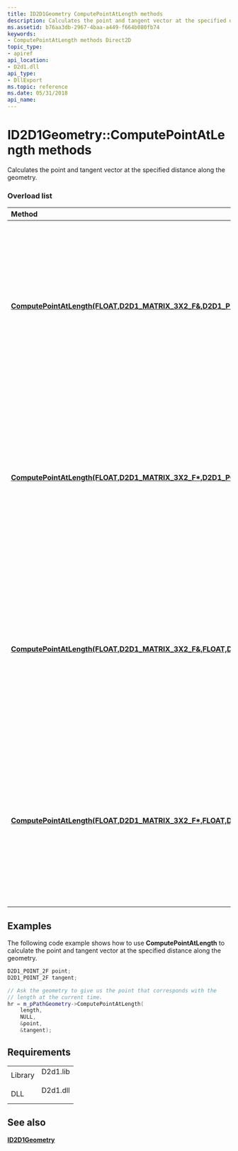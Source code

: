 ```yaml
---
title: ID2D1Geometry ComputePointAtLength methods
description: Calculates the point and tangent vector at the specified distance along the \ 160;geometry.
ms.assetid: b76aa3db-2967-4baa-a449-f664b080fb74
keywords:
- ComputePointAtLength methods Direct2D
topic_type:
- apiref
api_location:
- D2d1.dll
api_type:
- DllExport
ms.topic: reference
ms.date: 05/31/2018
api_name: 
---
```


# ID2D1Geometry::ComputePointAtLength methods

Calculates the point and tangent vector at the specified distance along the geometry.

### Overload list



| Method                                                                                                                                                                                                        | Description                                                                                                                                                                                        |
|:--------------------------------------------------------------------------------------------------------------------------------------------------------------------------------------------------------------|:---------------------------------------------------------------------------------------------------------------------------------------------------------------------------------------------------|
| [**ComputePointAtLength(FLOAT,D2D1\_MATRIX\_3X2\_F&,D2D1\_POINT\_2F\*,D2D1\_POINT\_2F\*)**](/windows/win32/api/d2d1/nf-d2d1-id2d1geometry-computepointatlength(float_constd2d1_matrix_3x2_f__d2d1_point_2f_d2d1_point_2f))              | Calculates the point and tangent vector at the specified distance along the geometry after it has been transformed by the specified matrix and flattened using the default tolerance.<br/>   |
| [**ComputePointAtLength(FLOAT,D2D1\_MATRIX\_3X2\_F\*,D2D1\_POINT\_2F\*,D2D1\_POINT\_2F\*)**](/windows/win32/api/d2d1/nf-d2d1-id2d1geometry-computepointatlength(float_constd2d1_matrix_3x2_f_d2d1_point_2f_d2d1_point_2f))             | Calculates the point and tangent vector at the specified distance along the geometry after it has been transformed by the specified matrix and flattened using the default tolerance.<br/>   |
| [**ComputePointAtLength(FLOAT,D2D1\_MATRIX\_3X2\_F&,FLOAT,D2D1\_POINT\_2F\*,D2D1\_POINT\_2F\*)**](/windows/win32/api/d2d1/nf-d2d1-id2d1geometry-combinewithgeometry(id2d1geometry_d2d1_combine_mode_constd2d1_matrix_3x2_f_float_id2d1simplifiedgeometrysink))  | Calculates the point and tangent vector at the specified distance along the geometry after it has been transformed by the specified matrix and flattened using the specified tolerance.<br/> |
| [**ComputePointAtLength(FLOAT,D2D1\_MATRIX\_3X2\_F\*,FLOAT,D2D1\_POINT\_2F\*,D2D1\_POINT\_2F\*)**](/windows/win32/api/d2d1/nf-d2d1-id2d1geometry-computepointatlength(float_constd2d1_matrix_3x2_f_float_d2d1_point_2f_d2d1_point_2f)) | Calculates the point and tangent vector at the specified distance along the geometry after it has been transformed by the specified matrix and flattened using the specified tolerance.<br/> |



## Examples

The following code example shows how to use **ComputePointAtLength** to calculate the point and tangent vector at the specified distance along the geometry.


```C++
D2D1_POINT_2F point;
D2D1_POINT_2F tangent;
```




```C++
// Ask the geometry to give us the point that corresponds with the
// length at the current time.
hr = m_pPathGeometry->ComputePointAtLength(
    length, 
    NULL, 
    &point, 
    &tangent); 
```



## Requirements



|                    |                                                                                     |
|--------------------|-------------------------------------------------------------------------------------|
| Library<br/> | <dl> <dt>D2d1.lib</dt> </dl> |
| DLL<br/>     | <dl> <dt>D2d1.dll</dt> </dl> |



## See also

<dl> <dt>

[**ID2D1Geometry**](/windows/win32/api/d2d1/nn-d2d1-id2d1geometry)
</dt> </dl>

 


